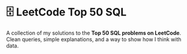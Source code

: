 # 🗄️ LeetCode Top 50 SQL

A collection of my solutions to the **Top 50 SQL problems on LeetCode**.  
Clean queries, simple explanations, and a way to show how I think with data. 
